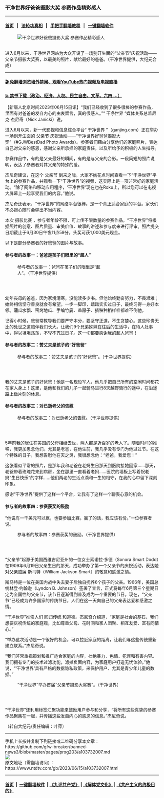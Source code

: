 ### 干净世界好爸爸摄影大奖 参赛作品精彩感人
------------------------

#### [首页](https://github.com/gfw-breaker/banned-news3/blob/master/README.md) &nbsp;&nbsp;|&nbsp;&nbsp; [法轮功真相](https://github.com/begood0513/basic/blob/master/README.md)  &nbsp;&nbsp;|&nbsp;&nbsp; [手把手翻墙教程](https://github.com/gfw-breaker/guides/wiki)  &nbsp;&nbsp;|&nbsp;&nbsp; [一键翻墙软件](https://github.com/gfw-breaker/nogfw/blob/master/README.md)  



<div><div class="featured_image">
 <figure>
  <img alt="干净世界好爸爸摄影大奖 参赛作品精彩感人" src="https://i.ntdtv.com/assets/uploads/2023/06/id103732009-GJWBestDad-crop-800x450.jpeg"/>
 </figure><br/>
 <span class="caption">
  进入6月以来，干净世界网站为大众开设了一场别开生面的“父亲节”庆祝活动——父亲节摄影大奖赛，以最美的照片，献给最好的爸爸。（干净世界提供，大纪元合成）
 </span>
</div>
</div><hr/>

#### [ 🎬  免翻墙浏览墙外禁闻、观看YouTube热门视频及电视直播](https://github.com/gfw-breaker/HelloWorld)

#### [ 💥  禁书下载（政治、经济、人权、民主自由、文革、六四 ...）](https://github.com/gfw-breaker/books/blob/master/README.md)

<div><div class="post_content" itemprop="articleBody">
 <p>
  【新唐人北京时间2023年06月15日讯】“我们已经收到了很多很棒的参赛作品，里面有对爸爸的发自内心的由衷留言，真的很感人。”“
  <ok href="https://www.ntdtv.com/gb/干净世界.htm">
   干净世界
  </ok>
  ”媒体关系总监尼克‧杰尼奇（Nick Janicki）说。
 </p>
 <p>
  进入6月以来，新一代影视和信息综合平台“
  <ok href="https://www.ntdtv.com/gb/干净世界.htm">
   干净世界
  </ok>
  ”（ganjing.com）正在举办一场别开生面的
  <ok href="https://www.ntdtv.com/gb/父亲节.htm">
   父亲节
  </ok>
  庆祝活动——“干净世界好爸爸摄影大奖”（#GJWBestDad Photo Awards）。参赛者们藉由分享他们的家庭照片，表达自己对父亲的感恩，感谢父亲所承担的家庭责任，以及所给予的积极的人生指导。
 </p>
 <p>
  参赛作品中，有的是父亲最好的瞬间，有的是与父亲的合影。一段简短的照片说明，表达了参赛者对其父亲的特殊的爱。
 </p>
 <p>
  杰尼奇建议，在这个
  <ok href="https://www.ntdtv.com/gb/父亲节.htm">
   父亲节
  </ok>
  到来之际，大家不妨花点时间查看一下“干净世界”平台上的参赛作品，并观看一下“干净世界”的视频，这实际上是一项非常好的家庭活动。“除了网络和移动应用程序，‘干净世界’现在也在Roku上，所以您可以在电视大屏幕上一起享受我们的内容。”他说。
 </p>
 <p>
  杰尼奇还表示，“干净世界”的网络平台很棒，是一个真正适合家庭的平台。家长们不必担心随时会弹出不当内容。
 </p>
 <p>
  本次
  <ok href="https://www.ntdtv.com/gb/摄影比赛.htm">
   摄影比赛
  </ok>
  ，参与者年龄不限，可上传不限数量的参赛作品。“干净世界”将根据照片的创意、图片质量、审美价值、故事的讲述和参与度来进行评审。照片提交日期截止于6月30日午夜11点59分。头奖可获1,000美元现金。
 </p>
 <p>
  以下是部分参赛者的好爸爸的图片与故事。
 </p>
 <h4>
  参与者的故事一：爸爸是孩子们眼里的“超人”
 </h4>
 <figure class="wp-caption aligncenter" id="attachment_103732011" style="width: 300px">
  <img alt="" class="size-full wp-image-103732011" src="https://i.ntdtv.com/assets/uploads/2023/06/id103732011-555.jpeg">
   <br/><figcaption class="wp-caption-text">
    参与者的故事一：爸爸在孩子们的眼里是“超人”。（干净世界提供）
   </figcaption><br/>
  </img>
 </figure><br/>
 <p>
  幼年丧母的爸爸，因为家境清寒，没能读多少书。但他始终勤奋努力，不畏艰难；始终相信坚守善良就会有希望。一步一脚印，踏踏实实过日子，最终习得一身好本领。蒲瓜水瓢、窑烤地瓜、手编竹篓、盖房子、插秧种稻样样都难不倒他。
 </p>
 <p>
  记得小时候，爸爸常教导我们要严守本分，要坚守正道，不生贪婪心。这些珍贵无比的处世之道陪伴我们长大。让我们9个兄弟姊妹在往后的生活中，在待人处事中，得以坦坦荡荡，不卑不亢过日子。这一切都要感谢我的超人爸爸！
 </p>
 <h4>
  参与者的故事二：赞丈夫是孩子的“好爸爸”
 </h4>
 <figure class="wp-caption aligncenter" id="attachment_103732012" style="width: 600px">
  <img alt="" class="size-medium wp-image-103732012" src="https://i.ntdtv.com/assets/uploads/2023/06/id103732012-66-600x450.jpeg">
   <br/><figcaption class="wp-caption-text">
    参与者的故事二：赞丈夫是孩子的“好爸爸”。（干净世界提供）
   </figcaption><br/>
  </img>
 </figure><br/>
 <p>
  我的丈夫是孩子的好爸爸！他是一名现役军人，他几乎把自己所有的空闲时间都花在家人身上！这里，是他和我们的儿子一起骑马进行8天越野骑行的途中，在沿途路上做片刻的休息。
 </p>
 <h4>
  参与者的故事三：对已逝老父的告慰
 </h4>
 <figure class="wp-caption aligncenter" id="attachment_103732013" style="width: 600px">
  <img alt="" class="size-medium wp-image-103732013" src="https://i.ntdtv.com/assets/uploads/2023/06/id103732013-00-600x450.jpeg"/>
  <br/><figcaption class="wp-caption-text">
   参与者的故事三：对已逝老父的告慰。（干净世界提供）
  </figcaption><br/>
 </figure><br/>
 <p>
  5年前我的居住在美国的父母相继去世，两人都是近百岁的老人了。随着时间的推移，我更加思念他们。尤其是老爸，在他生前，我几乎没有专门为他过过节。在这个特殊的日子，我想告慰他在天之灵，我很想念他：“老爸，我爱您！”
 </p>
 <p>
  这张看似平常的照片，是那年我和老爸在老妈生日那天到医院接她回家……那天，老爸带着玫瑰花来到病房，坐在那里一直看着老妈……医院的墙板上写着祝老妈“生日快乐”的字样……他们两老的生活点滴和一生的相守，在我的心中留下深刻印象。
 </p>
 <p>
  感谢“干净世界”提供了这样一个平台，让我有了这样一个聊表心意的机会。
 </p>
 <h4>
  参与者的故事四：参赛获奖的鼓励
 </h4>
 <p>
  “他说有一千美元可以赢，也要参加比赛。赢了的话，我应该有份。”一位参赛者说。
 </p>
 <figure class="wp-caption alignnone" id="attachment_103732014" style="width: 600px">
  <img alt="" class="size-medium wp-image-103732014" src="https://i.ntdtv.com/assets/uploads/2023/06/id103732014-Aaron-yingleyoufeng-600x450-600x450.jpeg"/>
  <br/><figcaption class="wp-caption-text">
   参与者的故事四：参赛获奖的鼓励。（干净世界提供）
  </figcaption><br/>
 </figure><br/>
 <p>
  “父亲节”起源于美国西维吉尼亚州的一位女士索诺拉‧多德（Sonora Smart Dodd）在1909年6月19日父亲生日的那天，成功举办了第一个父亲节的庆祝活动，表达她对父亲威廉‧斯马特（William Jackson Smart）的敬意和感激之情。
 </p>
 <p>
  斯马特是一位在美国内战中失去妻子后独自抚养6个孩子的父亲。1966年，美国总统林登‧约翰逊（Lyndon B. Johnson）签署了宣言，正式将每年6月第三个星期日定为全国性的父亲节，该节日逐渐得到普及成为一个重要的节日。现在，“父亲节”已经成为许多国家的传统节日，人们在这一天向自己的父亲表达爱和感激之情。
 </p>
 <p>
  “干净世界”推崇人们
  <ok href="https://www.ntdtv.com/gb/回归传统.htm">
   回归传统
  </ok>
  和道德。杰尼奇介绍道，“家庭是社会的基石，我们想要庆祝传统的家庭观，比如尊重父母、花时间和家人团聚、相互友爱、富有同情心。”
 </p>
 <p>
  “举办这次活动是一个很好的机会，可以拉近家庭的距离，让我们与这些传统重新建立联系。”杰尼奇说。
 </p>
 <p>
  “我们非常重视策划和推广适合家庭的内容，杜绝暴力、色情、犯罪和有害内容。我们拥有专门的技术过滤功能，滤掉负面内容，为家庭用户打造无忧体验。”他说，“‘干净世界’具有严格的数据隐私政策，来保护用户、尤其是青少年儿童的数据。”
 </p>
 <figure class="wp-caption aligncenter" id="attachment_103732017" style="width: 600px">
  <img alt="" class="size-medium wp-image-103732017" src="https://i.ntdtv.com/assets/uploads/2023/06/id103732017-10-600x338.jpg"/>
  <br/><figcaption class="wp-caption-text">
   “干净世界”举办首届“父亲节摄影大奖赛”。（干净世界）
  </figcaption><br/>
 </figure><br/>
 <p>
  “干净世界”还利用标签汇聚功能来鼓励用户参与和分享，“将所有这些真挚的参赛作品聚集在一起，并传播这些发自内心的感恩的信息。”杰尼奇说。
 </p>
 <p>
  （转自大纪元/责任编辑：叶萍）
 </p>
 <div class="single_ad">
 </div>
</div>
</div>
<hr/>
手机上长按并复制下列链接或二维码分享本文章：<br/>
https://github.com/gfw-breaker/banned-news3/blob/master/pages/prog203/a103732007.md <br/>
<a href='https://github.com/gfw-breaker/banned-news3/blob/master/pages/prog203/a103732007.md'><img src='https://github.com/gfw-breaker/banned-news3/blob/master/pages/prog203/a103732007.md.png'/></a> <br/>
原文地址（需翻墙访问）：https://www.ntdtv.com/gb/2023/06/15/a103732007.html


------------------------
#### [首页](https://github.com/gfw-breaker/banned-news3/blob/master/README.md) &nbsp;|&nbsp; [一键翻墙软件](https://github.com/gfw-breaker/nogfw/blob/master/README.md) &nbsp;| [《九评共产党》](https://github.com/gfw-breaker/9ping.md/blob/master/README.md#九评之一评共产党是什么) | [《解体党文化》](https://github.com/gfw-breaker/jtdwh.md/blob/master/README.md) | [《共产主义的终极目的》](https://github.com/gfw-breaker/gczydzjmd.md/blob/master/README.md)


<img src='http://gfw-breaker.win/banned-news3/pages/prog203/a103732007.md' width='0px' height='0px'/>